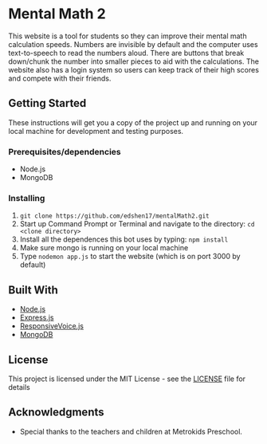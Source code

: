 # Mental Math 2
This website is a tool for students so they can improve their mental math calculation speeds. Numbers are invisible by default and the computer uses text-to-speech to read the numbers aloud. There are buttons that break down/chunk the number into smaller pieces to aid with the calculations.
The website also has a login system so users can keep track of their high scores and compete with their friends.
## Getting Started

These instructions will get you a copy of the project up and running on your local machine for development and testing purposes. 

### Prerequisites/dependencies

* Node.js
* MongoDB

### Installing
1. ```git clone https://github.com/edshen17/mentalMath2.git ```
2. Start up Command Prompt or Terminal and navigate to the directory: ```cd <clone directory>```
3. Install all the dependences this bot uses by typing: ```npm install ``` 
4. Make sure mongo is running on your local machine
5. Type ```nodemon app.js``` to start the website (which is on port 3000 by default)

## Built With

* [Node.js](https://nodejs.org/en/) 
* [Express.js](https://expressjs.com/) 
* [ResponsiveVoice.js](https://responsivevoice.org/)
* [MongoDB](https://www.mongodb.com/)

## License

This project is licensed under the MIT License - see the [LICENSE](LICENSE) file for details

## Acknowledgments

* Special thanks to the teachers and children at Metrokids Preschool.


